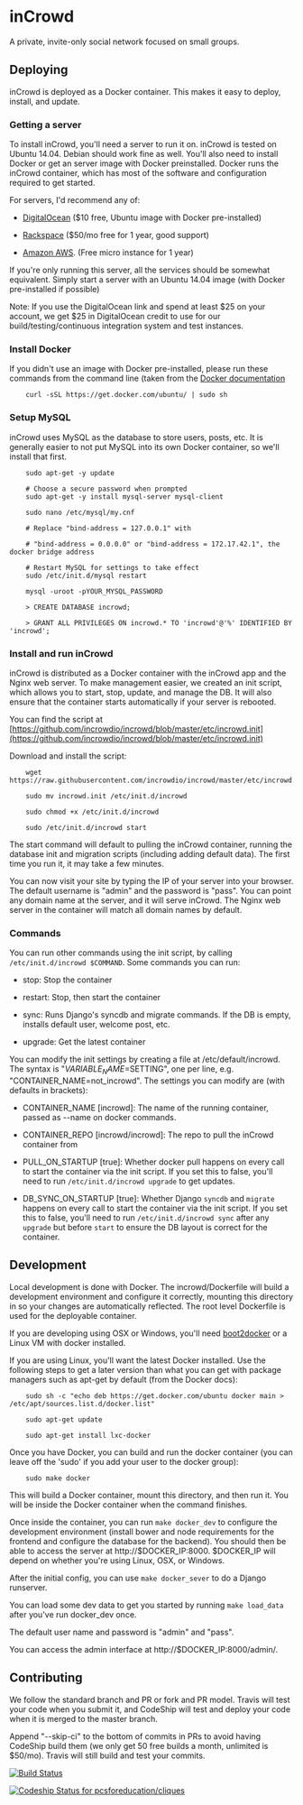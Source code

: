 inCrowd 
=======

A private, invite-only social network focused on small groups.

Deploying
---------

inCrowd is deployed as a Docker container. This makes it easy to deploy,
install, and update. 


### Getting a server

To install inCrowd, you'll need a server to run it on. inCrowd is tested on 
Ubuntu 14.04. Debian should work fine as well. You'll also need to install 
Docker or get an server image with Docker preinstalled. Docker 
runs the inCrowd container, which has most of the software and configuration
required to get started. 

For servers, I'd recommend any of:

* [DigitalOcean](https://www.digitalocean.com/?refcode=d9f2ebea8b83) ($10 free, 
  Ubuntu image with Docker pre-installed) 

* [Rackspace](https://developer.rackspace.com/signup/) ($50/mo free for 1 
  year, good support)

* [Amazon AWS](http://aws.amazon.com/free/). (Free micro instance for 1 year)

If you're only running this server, all the services should be somewhat
equivalent. Simply start a server with an Ubuntu 14.04 image (with Docker
pre-installed if possible)

Note: If you use the DigitalOcean link and spend at least $25 on your account,
we get $25 in DigitalOcean credit to use for our build/testing/continuous
integration system and test instances.


### Install Docker

If you didn't use an image with Docker pre-installed, please run these commands
from the command line (taken from the [Docker documentation](https://docs.docker.com/installation/ubuntulinux/)

        curl -sSL https://get.docker.com/ubuntu/ | sudo sh


### Setup MySQL

inCrowd uses MySQL as the database to store users, posts, etc. It is generally
easier to not put MySQL into its own Docker container, so we'll install that
first.

        sudo apt-get -y update
        
        # Choose a secure password when prompted
        sudo apt-get -y install mysql-server mysql-client
          
        sudo nano /etc/mysql/my.cnf
        
        # Replace "bind-address = 127.0.0.1" with 
        
        # "bind-address = 0.0.0.0" or "bind-address = 172.17.42.1", the docker bridge address

        # Restart MySQL for settings to take effect
        sudo /etc/init.d/mysql restart

        mysql -uroot -pYOUR_MYSQL_PASSWORD
        
        > CREATE DATABASE incrowd;

        > GRANT ALL PRIVILEGES ON incrowd.* TO 'incrowd'@'%' IDENTIFIED BY 'incrowd';
        
### Install and run inCrowd

inCrowd is distributed as a Docker container with the inCrowd app and the
Nginx web server. To make management easier, we 
created an init script, which allows you to start, stop, update, and manage 
the DB. It will also ensure that the container starts automatically if your
server is rebooted. 

You can find the script at [https://github.com/incrowdio/incrowd/blob/master/etc/incrowd.init](https://github.com/incrowdio/incrowd/blob/master/etc/incrowd.init)

Download and install the script:

        wget https://raw.githubusercontent.com/incrowdio/incrowd/master/etc/incrowd.init
        
        sudo mv incrowd.init /etc/init.d/incrowd
         
        sudo chmod +x /etc/init.d/incrowd
        
        sudo /etc/init.d/incrowd start

The start command will default to pulling the inCrowd container, running the
database init and migration scripts (including adding default data). The first
time you run it, it may take a few minutes.

You can now visit your site by typing the IP of your server into your browser. 
The default username is "admin" and the password is "pass". You can point any 
domain name at the server, and it will serve inCrowd. The Nginx web server in 
the container will match all domain names by default. 

### Commands

You can run other commands using the init script, by calling 
`/etc/init.d/incrowd $COMMAND`. Some commands you can run:

* stop: Stop the container

* restart: Stop, then start the container

* sync: Runs Django's syncdb and migrate commands. If the DB is empty, installs
        default user, welcome post, etc.
        
* upgrade: Get the latest container

You can modify the init settings by creating a file at /etc/default/incrowd.
The syntax is "$VARIABLE_NAME=$SETTING", one per line, e.g. 
"CONTAINER_NAME=not_incrowd". The settings you can modify are (with defaults in 
brackets):

* CONTAINER_NAME [incrowd]: The name of the running container, passed as 
  --name on docker commands.
  
* CONTAINER_REPO [incrowd/incrowd]: The repo to pull the inCrowd container from

* PULL_ON_STARTUP [true]: Whether docker pull happens on every call to start 
  the container via the init script. If you set this to false, you'll need to 
  run `/etc/init.d/incrowd upgrade` to get updates.

* DB_SYNC_ON_STARTUP [true]:  Whether Django `syncdb` and `migrate` happens on 
  every call to start the container via the init script. If you set this to 
  false, you'll need to  run `/etc/init.d/incrowd sync` after any `upgrade`
  but before `start` to ensure the DB layout is correct for the container.

Development
--------------------

Local development is done with Docker. The incrowd/Dockerfile will build a 
development environment and configure it correctly, mounting this directory
in so your changes are automatically reflected. The root level Dockerfile is
used for the deployable container.

If you are developing using OSX or Windows, you'll need [boot2docker](http://boot2docker.io/) 
or a Linux VM with docker installed.

If you are using Linux, you'll want the latest Docker installed. Use the 
following steps to get a later version than what you can get with package 
managers such as apt-get by default (from the Docker docs):

        sudo sh -c "echo deb https://get.docker.com/ubuntu docker main > /etc/apt/sources.list.d/docker.list"
        
        sudo apt-get update
        
        sudo apt-get install lxc-docker

Once you have Docker, you can build and run the docker container (you can
leave off the 'sudo' if you add your user to the docker group):

        sudo make docker

This will build a Docker container, mount this directory, and then run it. You
will be inside the Docker container when the command finishes. 

Once inside the container, you can run `make docker_dev` to configure the development
environment (install bower and node requirements for the frontend and configure
the database for the backend). You should then be able to access the server
at http://$DOCKER_IP:8000. $DOCKER_IP will depend on whether you're using
Linux, OSX, or Windows.

After the initial config, you can use `make docker_sever` to do a Django
runserver.

You can load some dev data to get you started by running `make load_data` 
after you've run docker_dev once. 

The default user name and password is "admin" and "pass".

You can access the admin interface at http://$DOCKER_IP:8000/admin/.

Contributing
------------
We follow the standard branch and PR or fork and PR model. Travis will test your code when you submit it, and CodeShip will test and deploy your code when it is merged to the master branch.

Append "--skip-ci" to the bottom of commits in PRs to avoid having CodeShip build them (we only get 50 free builds a month, unlimited is $50/mo). Travis will still build and test your commits.

[![Build Status](https://travis-ci.org/pcsforeducation/cliques.svg?branch=master)](https://travis-ci.org/pcsforeducation/cliques)

[ ![Codeship Status for pcsforeducation/cliques](https://codeship.io/projects/0fb2e970-0825-0132-8774-7a8fe1d63f6e/status)](https://codeship.io/projects/31328)
